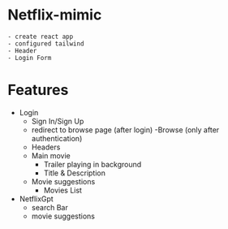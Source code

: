 

# Netflix-mimic
    - create react app
    - configured tailwind
    - Header
    - Login Form



# Features
- Login
    - Sign In/Sign Up
    - redirect to browse page (after login)
-Browse (only after authentication)
    - Headers
    - Main movie
        - Trailer playing in background
        - Title & Description
    - Movie suggestions
        - Movies List
- NetflixGpt
    - search Bar
    - movie suggestions
